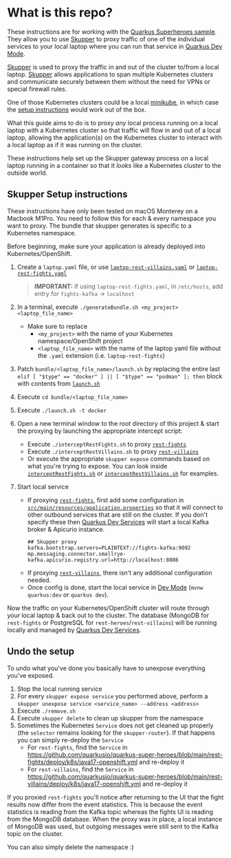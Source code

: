 # What is this repo?

These instructions are for working with the [Quarkus Superheroes sample](https://github.com/quarkusio/quarkus-super-heroes). They allow you to use [Skupper](https://skupper.io) to proxy traffic of one of the individual services to your local laptop where you can run that service in [Quarkus Dev Mode](https://quarkus.io/guides/dev-mode-differences).

[Skupper](https://skupper.io) is used to proxy the traffic in and out of the cluster to/from a local laptop. [Skupper](https://skupper.io) allows applications to span multiple Kubernetes clusters and communicate securely between them without the need for VPNs or special firewall rules.

One of those Kubernetes clusters could be a local [minikube](https://minikube.sigs.k8s.io), in which case the [setup instructions](https://skupper.io/start) would work out of the box.

What this guide aims to do is to proxy _any_ local process running on a local laptop with a Kubernetes cluster so that traffic will flow in and out of a local laptop, allowing the application(s) on the Kubernetes cluster to interact with a local laptop as if it was running on the cluster.

These instructions help set up the Skupper gateway process on a local laptop running in a container so that it _looks_ like a Kubernetes cluster to the outside world.

## Skupper Setup instructions

These instructions have only been tested on macOS Monterey on a Macbook M1Pro. You need to follow this for each & every namespace you want to proxy. The bundle that skupper generates is specific to a Kubernetes namespace.

Before beginning, make sure your application is already deployed into Kubernetes/OpenShift.

1. Create a `laptop.yaml` file, or use [`laptop-rest-villains.yaml`](laptop-rest-villains.yaml) or [`laptop-rest-fights.yaml`](laptop-rest-fights.yaml)

    > **IMPORTANT:** If using `laptop-rest-fights.yaml`, in `/etc/hosts`, add entry for `fights-kafka` -> `localhost`

2. In a terminal, execute `./generateBundle.sh <my_project> <laptop_file_name>`
    - Make sure to replace
        - `<my_project>` with the name of your Kubernetes namespace/OpenShift project
        - `<laptop_file_name>` with the name of the laptop yaml file without the `.yaml` extension (i.e. `laptop-rest-fights`)
4. Patch `bundle/<laptop_file_name>/launch.sh` by replacing the entire last `elif [ "$type" == "docker" ] || [ "$type" == "podman" ]; then` block with contents from [`launch.sh`](launch.sh)
5. Execute `cd bundle/<laptop_file_name>`
6. Execute `./launch.sh -t docker`
7. Open a new terminal window to the root directory of this project & start the proxying by launching the appropriate intercept script:
    - Execute `./interceptRestFights.sh` to proxy [`rest-fights`](https://github.com/quarkusio/quarkus-super-heroes/tree/main/rest-fights)
    - Execute `./interceptRestVillains.sh` to proxy [`rest-villains`](https://github.com/quarkusio/quarkus-super-heroes/tree/main/rest-villains)
    - Or execute the appropriate `skupper expose` commands based on what you're trying to expose. You can look inside [`interceptRestFights.sh`](interceptRestFights.sh) or [`interceptRestVillains.sh`](interceptRestVillains.sh) for examples.
8. Start local service
    - If proxying [`rest-fights`](https://github.com/quarkusio/quarkus-super-heroes/tree/main/rest-fights), first add some configuration in [`src/main/resources/application.properties`](https://github.com/quarkusio/quarkus-super-heroes/blob/main/rest-fights/src/main/resources/application.properties) so that it will connect to other outbound services that are still on the cluster. If you don't specify these then [Quarkus Dev Services](https://quarkus.io/guides/dev-services) will start a local Kafka broker & Apicurio instance.
       ```properties
       ## Skupper proxy
       kafka.bootstrap.servers=PLAINTEXT://fights-kafka:9092
       mp.messaging.connector.smallrye-kafka.apicurio.registry.url=http://localhost:8086
       ```
    - If proxying [`rest-villains`](https://github.com/quarkusio/quarkus-super-heroes/tree/main/rest-villains), there isn't any additional configuration needed.
    - Once config is done, start the local service in [Dev Mode](https://quarkus.io/guides/dev-mode-differences) (`mvnw quarkus:dev` or `quarkus dev`).

Now the traffic on your Kubernetes/OpenShift cluster will route through your local laptop & back out to the cluster. The database (MongoDB for `rest-fights` or PostgreSQL for `rest-heroes`/`rest-villains`) will be running locally and managed by [Quarkus Dev Services](https://quarkus.io/guides/dev-services).

## Undo the setup
To undo what you've done you basically have to unexpose everything you've exposed.

1. Stop the local running service
2. For every `skupper expose service` you performed above, perform a `skupper unexpose service <service_name> --address <address>`
3. Execute `./remove.sh`
4. Execute `skupper delete` to clean up skupper from the namespace
5. Sometimes the Kubernetes `Service` does not get cleaned up properly (the `selector` remains looking for the `skupper-router`). If that happens you can simply re-deploy the `Service`
    - For `rest-fights`, find the `Service` in https://github.com/quarkusio/quarkus-super-heroes/blob/main/rest-fights/deploy/k8s/java17-openshift.yml and re-deploy it
    - For `rest-villains`, find the `Service` in https://github.com/quarkusio/quarkus-super-heroes/blob/main/rest-villains/deploy/k8s/java17-openshift.yml and re-deploy it

If you proxied `rest-fights` you'll notice after returning to the UI that the fight results now differ from the event statistics. This is because the event statistics is reading from the Kafka topic whereas the fights UI is reading from the MongoDB database. When the proxy was in place, a local instance of MongoDB was used, but outgoing messages were still sent to the Kafka topic on the cluster.

You can also simply delete the namespace :)
